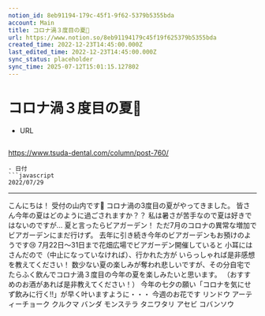 ```yaml
---
notion_id: 8eb91194-179c-45f1-9f62-5379b5355bda
account: Main
title: コロナ渦３度目の夏🍉
url: https://www.notion.so/8eb91194179c45f19f625379b5355bda
created_time: 2022-12-23T14:45:00.000Z
last_edited_time: 2022-12-23T14:45:00.000Z
sync_status: placeholder
sync_time: 2025-07-12T15:01:15.127802
---
```

# コロナ渦３度目の夏🍉

- URL
  ```javascript
https://www.tsuda-dental.com/column/post-760/
  ```
- 日付
  ```javascript
2022/07/29
  ```
---
こんにちは！
受付の山内です🌸
コロナ渦の3度目の夏がやってきました。
皆さん今年の夏はどのように過ごされますか？？
私は暑さが苦手なので夏は好きではないのですが…
夏と言ったらビアガーデン！
ただ7月のコロナの異常な増加でビアガーデンにまだ行けず。
去年に引き続き今年のビアガーデンもお預けのようです😢
7月22日～31日まで花畑広場でビアガーデン開催していると
小耳にはさんだので（中止になっていなければ）、行かれた方が
いらっしゃれば是非感想を教えてください！
数少ない夏の楽しみが奪われ悲しいですが、その分自宅で
たらふく飲んでコロナ渦３度目の今年の夏を楽しみたいと思います。
（おすすめのお酒があれば是非教えてください！）
今年の七夕の願い「コロナを気にせず飲みに行く‼」が早く叶いますように・・・
今週のお花です
リンドウ
アーティーチョーク
クルクマ
バンダ
モンステラ
タニワタリ
アセビ
コバンソウ